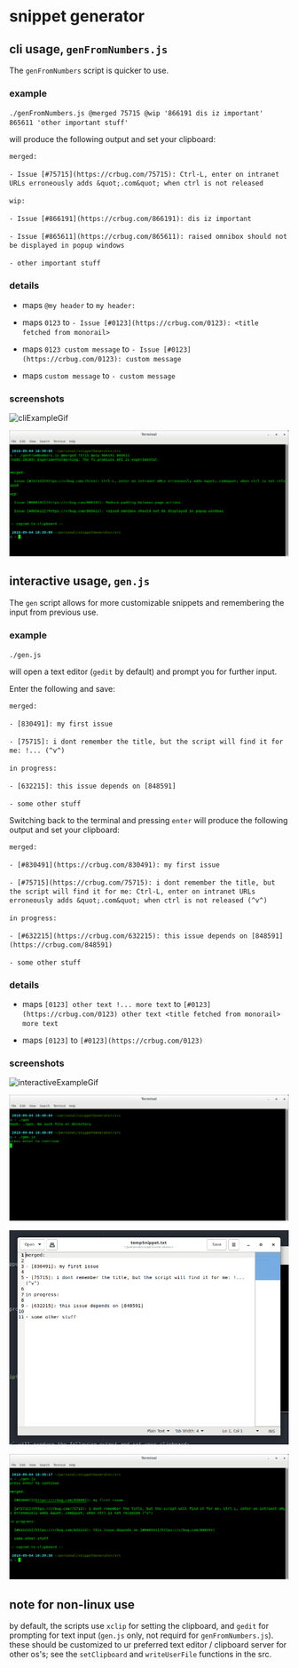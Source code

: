 # snippet generator

## cli usage, `genFromNumbers.js`

The `genFromNumbers` script is quicker to use.

### example

`./genFromNumbers.js @merged 75715 @wip '866191 dis iz important'  865611 'other important stuff'`

will produce the following output and set your clipboard:

```
merged:

- Issue [#75715](https://crbug.com/75715): Ctrl-L, enter on intranet URLs erroneously adds &quot;.com&quot; when ctrl is not released

wip:

- Issue [#866191](https://crbug.com/866191): dis iz important

- Issue [#865611](https://crbug.com/865611): raised omnibox should not be displayed in popup windows

- other important stuff
```

### details

- maps `@my header` to `my header:`

- maps `0123` to `- Issue [#0123](https://crbug.com/0123): <title fetched from monorail>`

- maps `0123 custom message` to `- Issue [#0123](https://crbug.com/0123): custom message`

- maps `custom message` to `- custom message`

### screenshots

![cliExampleGif](./screenshots/cliExample.gif)

![cliExample](./screenshots/cliExample.png)

## interactive usage, `gen.js`

The `gen` script allows for more customizable snippets and remembering the input from previous use.

### example

`./gen.js`

will open a text editor (`gedit` by default) and prompt you for further input.

Enter the following and save:

```
merged:

- [830491]: my first issue

- [75715]: i dont remember the title, but the script will find it for me: !... (^v^)

in progress:

- [632215]: this issue depends on [848591]

- some other stuff
```

Switching back to the terminal and pressing `enter` will produce the following output and set your clipboard:

```
merged:

- [#830491](https://crbug.com/830491): my first issue

- [#75715](https://crbug.com/75715): i dont remember the title, but the script will find it for me: Ctrl-L, enter on intranet URLs erroneously adds &quot;.com&quot; when ctrl is not released (^v^)

in progress:

- [#632215](https://crbug.com/632215): this issue depends on [848591](https://crbug.com/848591)

- some other stuff
```

### details

- maps `[0123] other text !... more text` to `[#0123](https://crbug.com/0123) other text <title fetched from monorail> more text`

- maps `[0123]` to `[#0123](https://crbug.com/0123)`

### screenshots

![interactiveExampleGif](./screenshots/interactiveExample.gif)

![interactiveExample1](./screenshots/interactiveExample1.png)

![interactiveExample2](./screenshots/interactiveExample2.png)

![interactiveExample3](./screenshots/interactiveExample3.png)

## note for non-linux use

by default, the scripts use `xclip` for setting the clipboard, and `gedit` for prompting for text input (`gen.js` only, not requird for `genFromNumbers.js`). these should be customized to ur preferred text editor / clipboard server for other os's; see the `setClipboard` and `writeUserFile` functions in the src.
